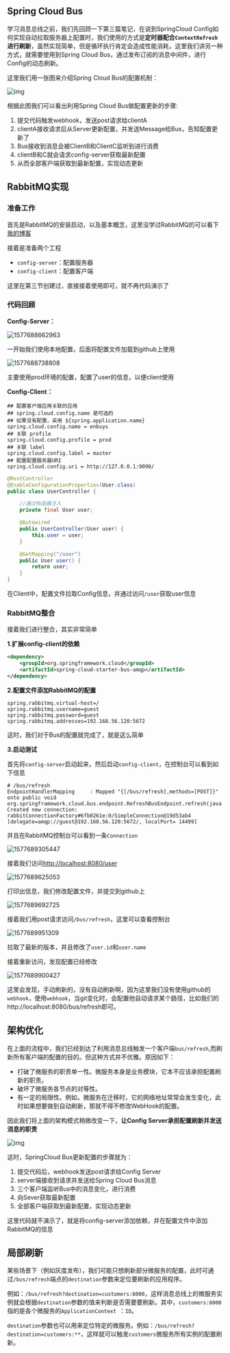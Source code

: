## Spring Cloud Bus

学习消息总线之前，我们先回顾一下第三篇笔记，在说到SpringCloud Config如何实现自动拉取服务器上配置时，我们使用的方式是**定时器配合`ContextRefresh`进行刷新**，虽然实现简单，但是循环执行肯定会造成性能消耗，这里我们讲另一种方式，就需要使用到Spring Cloud Bus，通过发布订阅的消息中间件，进行Config的动态刷新。

这里我们用一张图来介绍Spring Cloud Bus的配置机制：

![img](../image/configbus1.jpg)

根据此图我们可以看出利用Spring Cloud Bus做配置更新的步骤:

1. 提交代码触发webhook，发送post请求给clientA
2. clientA接收请求后从Server更新配置，并发送Message给Bus，告知配置更新了
3. Bus接收到消息会被ClientB和ClientC监听到进行消费
4. clientB和C就会请求config-server获取最新配置
5. 从而全部客户端获取到最新配置，实现动态更新

## RabbitMQ实现

### 准备工作

首先是RabbitMQ的安装启动，以及基本概念，这里没学过RabbitMQ的可以看下[我的博客](<https://pacee1.github.io/categories/rabbitmq/>)

接着是准备两个工程

- `config-server`：配置服务器
- `config-client`：配置客户端

这里在第三节创建过，直接接着使用即可，就不再代码演示了

### 代码回顾

**Config-Server：**

![1577688662963](../image/1577688662963.png)

一开始我们使用本地配置，后面将配置文件加载到github上使用

![1577688738808](../image/1577688738808.png)

主要使用prod环境的配置，配置了user的信息，以便client使用

**Config-Client：**

```properties
## 配置客户端应用关联的应用
## spring.cloud.config.name 是可选的
## 如果没有配置，采用 ${spring.application.name}
spring.cloud.config.name = enbuys
## 关联 profile
spring.cloud.config.profile = prod
## 关联 label
spring.cloud.config.label = master
## 配置配置服务器URI
spring.cloud.config.uri = http://127.0.0.1:9090/
```

```java
@RestController
@EnableConfigurationProperties(User.class)
public class UserController {

    //通过构造器注入
    private final User user;

    @Autowired
    public UserController(User user) {
        this.user = user;
    }

    @GetMapping("/user")
    public User user() {
        return user;
    }
}
```

在Client中，配置文件拉取Config信息，并通过访问`/user`获取user信息

### RabbitMQ整合

接着我们进行整合，其实非常简单

**1.扩展config-client的依赖**

```xml
<dependency>
    <groupId>org.springframework.cloud</groupId>
    <artifactId>spring-cloud-starter-bus-amqp</artifactId>
</dependency>
```

**2.配置文件添加RabbitMQ的配置**

```properties
spring.rabbitmq.virtual-host=/
spring.rabbitmq.username=guest
spring.rabbitmq.password=guest
spring.rabbitmq.addresses=192.168.56.120:5672
```

这时，我们对于Bus的配置就完成了，就是这么简单

**3.启动测试**

首先将`config-server`启动起来，然后启动`config-client`，在控制台可以看到如下信息

```
# /bus/refresh
EndpointHandlerMapping     : Mapped "{[/bus/refresh],methods=[POST]}" onto public void org.springframework.cloud.bus.endpoint.RefreshBusEndpoint.refresh(java.lang.String)
Created new connection: rabbitConnectionFactory#6fb0261e:0/SimpleConnection@19d53ab4 [delegate=amqp://guest@192.168.56.120:5672/, localPort= 14499]
```

并且在RabbitMQ控制台可以看到一条`Connection`

![1577689305447](../image/1577689305447.png)

接着我们访问<http://localhost:8080/user>

![1577689625053](../image/1577689625053.png)

打印出信息，我们修改配置文件，并提交到github上

![1577689692725](../image/1577689692725.png)

接着我们用post请求访问`/bus/refresh`，这里可以查看控制台

![1577689951309](../image/1577689951309.png)

拉取了最新的版本，并且修改了`user.id`和`user.name`

接着重新访问，发现配置已经修改

![1577689900427](../image/1577689900427.png)

这里会发现，手动刷新的，没有自动刷新啊，因为这里我们没有使用github的`webhook`，使用`webhook`，当git变化时，会配置他自动请求某个路径，比如我们的http://localhost:8080/bus/refresh即可。

## 架构优化

在上面的流程中，我们已经到达了利用消息总线触发一个客户端`bus/refresh`,而刷新所有客户端的配置的目的。但这种方式并不优雅。原因如下：

- 打破了微服务的职责单一性。微服务本身是业务模块，它本不应该承担配置刷新的职责。
- 破坏了微服务各节点的对等性。
- 有一定的局限性。例如，微服务在迁移时，它的网络地址常常会发生变化，此时如果想要做到自动刷新，那就不得不修改WebHook的配置。

因此我们将上面的架构模式稍微改变一下，**让Config Server承担配置刷新并发送消息的职责**

![img](../image/configbus2.jpg)

这时，SpringCloud Bus更新配置的步骤就为：

1. 提交代码后，webhook发送post请求给Config Server
2. server端接收到请求并发送给Spring Cloud Bus消息
3. 三个客户端监听Bus中的消息变化，进行消费
4. 向Sever获取最新配置
5. 全部客户端获取到最新配置，实现动态更新

这里代码就不演示了，就是将config-server添加依赖，并在配置文件中添加RabbitMQ的信息

## 局部刷新

某些场景下（例如灰度发布），我们可能只想刷新部分微服务的配置，此时可通过`/bus/refresh`端点的`destination`参数来定位要刷新的应用程序。

例如：`/bus/refresh?destination=customers:8000`，这样消息总线上的微服务实例就会根据`destination`参数的值来判断是否需要要刷新。其中，`customers:8000`指的是各个微服务的`ApplicationContext `：`ID`。

`destination`参数也可以用来定位特定的微服务。例如：`/bus/refresh?destination=customers:**`，这样就可以触发`customers`微服务所有实例的配置刷新。
